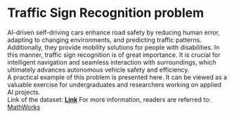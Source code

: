 # Traffic Sign Recognition problem

AI-driven self-driving cars enhance road safety by reducing human error, adapting to changing environments, and predicting traffic patterns. Additionally, they provide mobility solutions for people with disabilities. In this manner, traffic sign recognition is of great importance. It is crucial for intelligent navigation and seamless interaction with surroundings, which ultimately advances autonomous vehicle safety and efficiency.<br>
A practical example of this problem is presented here. It can be viewed as a valuable exercise for undergraduates and researchers working on applied AI projects.<br>
Link of the dataset: **[Link](https://drive.google.com/drive/folders/1daZ80k22FkJbLv48WqJ1dQpk37NyRzLh)**
For more information, readers are referred to:<br>[MathWorks](https://www.mathworks.com/discovery/convolutional-neural-network.html)
